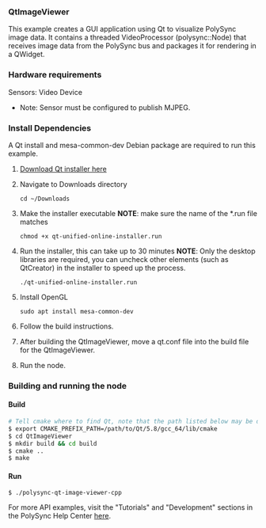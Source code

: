 ### QtImageViewer

This example creates a GUI application using Qt to visualize PolySync image data.
It contains a threaded VideoProcessor (polysync::Node) that receives image data from the PolySync
bus and packages it for rendering in a QWidget.

### Hardware requirements

Sensors: Video Device

* Note: Sensor must be configured to publish MJPEG.
 
### Install Dependencies

A Qt install and mesa-common-dev Debian package are required to run this example.

1. [Download Qt installer here](http://www.qt.io/download/)

2. Navigate to Downloads directory

    `cd ~/Downloads`

3. Make the installer executable **NOTE**: make sure the name of the *.run file matches

    `chmod +x qt-unified-online-installer.run`

4. Run the installer, this can take up to 30 minutes **NOTE**: Only the desktop libraries are required, you can uncheck other elements (such as QtCreator) in the installer to speed up the process.

    `./qt-unified-online-installer.run`

5. Install OpenGL

    `sudo apt install mesa-common-dev`

6. Follow the build instructions.

7. After building the QtImageViewer, move a qt.conf file into the build file for the QtImageViewer. 

8. Run the node.


### Building and running the node

#### Build

```bash
# Tell cmake where to find Qt, note that the path listed below may be different (your version may not be 5.8)
$ export CMAKE_PREFIX_PATH=/path/to/Qt/5.8/gcc_64/lib/cmake
$ cd QtImageViewer 
$ mkdir build && cd build
$ cmake ..
$ make
```

#### Run

`$ ./polysync-qt-image-viewer-cpp`


For more API examples, visit the "Tutorials" and "Development" sections in the PolySync Help Center [here](https://help.polysync.io/articles/).




